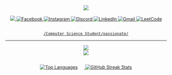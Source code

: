  <div align="center">
     
<img align="center" src="https://github.com/user-attachments/assets/2e1464f5-2df4-4f09-b27c-7af10dc344bf">
</div>
<div align="center">
</div>

<br>

<div align="center">
  <a href="mailto:zabdelmalek848@gmail.com">
    <img src="https://img.shields.io/badge/Gmail-333333?style=for-the-badge&amp;logo=gmail&amp;logoColor=red">
  </a>
  <a href="https://www.facebook.com/keyandelgado.fajanoy">
    <img alt="Facebook" title="Connect on Facebook" src="https://img.shields.io/badge/-Facebook-1877F2?style=for-the-badge&amp;logo=facebook&amp;logoColor=white">
  </a>
  <a href="https://www.instagram.com/https.keyan/">
    <img alt="Instagram" title="" &#x22;follow="" on="" instagram&#x22;="" src="https://img.shields.io/badge/-Instagram-E4405F?style=for-the-badge&amp;logo=instagram&amp;logoColor=white">
  </a>
    <!-- Discord -->
  <a href="https://discordapp.com/users/yourid" target="_blank" rel="noopener noreferrer">
    <img src="https://img.shields.io/badge/Discord-5865F2?style=for-the-badge&logo=discord&logoColor=white" alt="Discord">
  </a>

  <!-- LinkedIn -->
  <a href="https://www.linkedin.com/in/profile" target="_blank" rel="noopener noreferrer">
    <img src="https://img.shields.io/badge/LinkedIn-0A66C2?style=for-the-badge&logo=linkedin&logoColor=white" alt="LinkedIn">
  </a>

  <!-- Gmail -->
  <a href="mailto:zabdelmalek848@gmail.com" target="_blank" rel="noopener noreferrer">
    <img src="https://img.shields.io/badge/Gmail-EA4335?style=for-the-badge&logo=gmail&logoColor=white" alt="Gmail">
  </a>

  <!-- LeetCode -->
  <a href="https://leetcode.com/Malekio/" target="_blank" rel="noopener noreferrer">
    <img src="https://img.shields.io/badge/LeetCode-FFA116?style=for-the-badge&logo=leetcode&logoColor=black" alt="LeetCode">

</div>

<br>

 <div align="center">
     
   `/Computer Science Student/passionate/`
</div>

<hr>
<div align="center">
  <img src="https://skillicons.dev/icons?i=python,django,c,java,html,css,mysql,sqlite,postman"><br>
  <img src="https://skillicons.dev/icons?i=debian,github,git,vscode,pycharm,idea,arduino,linux,windows,ubuntu,kali">
</div>
<h2 align="center" ><i></i></h2>
 
<div align="center">
  
  <!-- GitHub Language Stats -->
  <img src="https://github-readme-stats.vercel.app/api/top-langs/?username=Malekio&theme=tokyonight&hide_border=true&layout=compact&include_all_commits=true&count_private=true" alt="Top Languages" style="margin-right: 20px;">
  
  <!-- GitHub Streak Stats -->
  <img src="https://streak-stats.demolab.com/?user=Malekio&theme=tokyonight&hide_border=true" alt="GitHub Streak Stats">